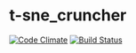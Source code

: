 # t-sne_cruncher

[![Code Climate](https://codeclimate.com/github/SSGL-SEP/t-sne_cruncher/badges/gpa.svg)](https://codeclimate.com/github/SSGL-SEP/t-sne_cruncher) [![Build Status](https://travis-ci.org/SSGL-SEP/t-sne_cruncher.svg?branch=master)](https://travis-ci.org/SSGL-SEP/t-sne_cruncher)

